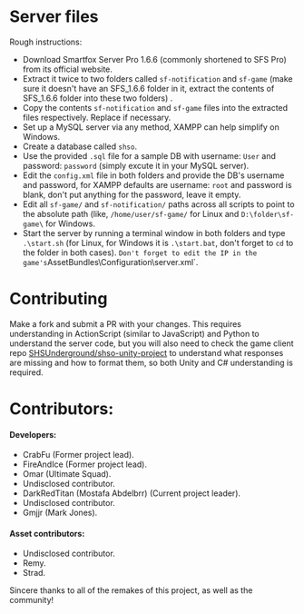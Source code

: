 # Server files
Rough instructions:
- Download Smartfox Server Pro 1.6.6 (commonly shortened to SFS Pro) from its official website.
- Extract it twice to two folders called `sf-notification` and `sf-game` (make sure it doesn't have an SFS_1.6.6 folder in it, extract the contents of SFS_1.6.6 folder into these two folders) .
- Copy the contents `sf-notification` and `sf-game` files into the extracted files respectively. Replace if necessary.
- Set up a MySQL server via any method, XAMPP can help simplify on Windows.
- Create a database called `shso`.
- Use the provided `.sql` file for a sample DB with username: `User` and password: `password` (simply excute it in your MySQL server).
- Edit the `config.xml` file in both folders and provide the DB's username and password, for XAMPP defaults are username: `root` and password is blank, don't put anything for the password, leave it empty.
- Edit all `sf-game/` and `sf-notification/` paths across all scripts to point to the absolute path (like, `/home/user/sf-game/` for Linux and `D:\folder\sf-game\` for Windows.
- Start the server by running a terminal window in both folders and type `.\start.sh` (for Linux, for Windows it is `.\start.bat`, don't forget to `cd` to the folder in both cases).
` Don't forget to edit the IP in the game's `AssetBundles\Configuration\server.xml`.
# Contributing
Make a fork and submit a PR with your changes.
This requires understanding in ActionScript (similar to JavaScript) and Python to understand the server code, but you will also need to check the game client repo [SHSUnderground/shso-unity-project](https://github.com/SHSUnderground/shso-unity-project) to understand what responses are missing and how to format them, so both Unity and C# understanding is required.
# Contributors:
#### Developers:
* CrabFu (Former project lead).
* FireAndIce (Former project lead).
* Omar (Ultimate Squad).
* Undisclosed contributor.
* DarkRedTitan (Mostafa Abdelbrr) (Current project leader).
* Undisclosed contributor.
* Gmjjr (Mark Jones).
#### Asset contributors:
* Undisclosed contributor.
* Remy.
* Strad.

Sincere thanks to all of the remakes of this project, as well as the community!
